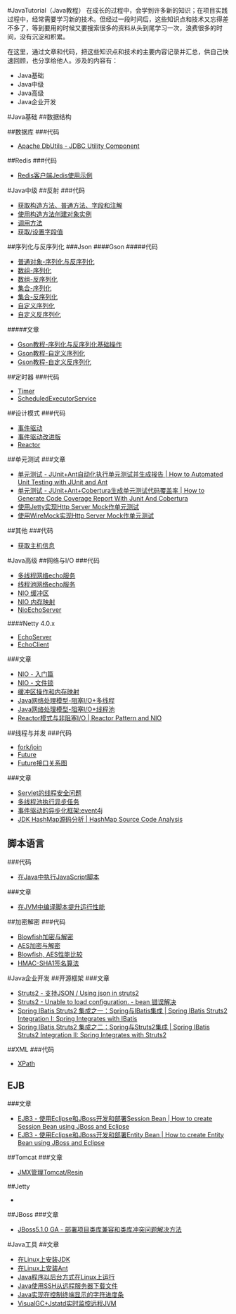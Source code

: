 #JavaTutorial（Java教程）
在成长的过程中，会学到许多新的知识；在项目实践过程中，经常需要学习新的技术。但经过一段时间后，这些知识点和技术又忘得差不多了，等到要用的时候又要搜索很多的资料从头到尾学习一次，浪费很多的时间，没有沉淀和积累。

在这里，通过文章和代码，把这些知识点和技术的主要内容记录并汇总，供自己快速回顾，也分享给他人。涉及的内容有：
* Java基础
* Java中级
* Java高级
* Java企业开发

#Java基础
##数据结构

##数据库
###代码
* [Apache DbUtils - JDBC Utility Component](src/cn/aofeng/demo/dbutils)

##Redis
###代码
* [Redis客户端Jedis使用示例](src/cn/aofeng/demo/redis/JedisDemo.java)


#Java中级
##反射
###代码
* [获取构造方法、普通方法、字段和注解](src/cn/aofeng/demo/java/lang/reflect/ClassAnalyze.java)
* [使用构造方法创建对象实例](src/cn/aofeng/demo/java/lang/reflect/CreateInstance.java)
* [调用方法](src/cn/aofeng/demo/java/lang/reflect/InvokeMethod.java)
* [获取/设置字段值](src/cn/aofeng/demo/java/lang/reflect/InvokeField.java)

##序列化与反序列化
###Json
####Gson
#####代码
* [普通对象-序列化与反序列化](src/cn/aofeng/demo/json/gson/SimpleObjectSerialize.java)
* [数组-序列化](src/cn/aofeng/demo/json/gson/ArraySerialize.java)
* [数组-反序列化](src/cn/aofeng/demo/json/gson/ArrayDeserialize.java)
* [集合-序列化](src/cn/aofeng/demo/json/gson/CollectionsSerialize.java)
* [集合-反序列化](src/cn/aofeng/demo/json/gson/CollectionDeserialize.java)
* [自定义序列化](src/cn/aofeng/demo/json/gson/CustomSerialize.java)
* [自定义反序列化](src/cn/aofeng/demo/json/gson/CustomDeserialize.java)

#####文章
* [Gson教程-序列化与反序列化基础操作](http://aofengblog.com/2015/08/12/Gson-%E5%BA%8F%E5%88%97%E5%8C%96%E4%B8%8E%E5%8F%8D%E5%BA%8F%E5%88%97%E5%8C%96%E5%9F%BA%E7%A1%80%E6%93%8D%E4%BD%9C/)
* [Gson教程-自定义序列化](http://aofengblog.com/2015/08/14/Gson-%E8%87%AA%E5%AE%9A%E4%B9%89%E5%BA%8F%E5%88%97%E5%8C%96/)
* [Gson教程-自定义反序列化](http://aofengblog.com/2015/08/17/Gson-%E8%87%AA%E5%AE%9A%E4%B9%89%E5%8F%8D%E5%BA%8F%E5%88%97%E5%8C%96/)

##定时器
###代码
* [Timer](src/cn/aofeng/demo/java/util/timer/TimerDemo.java)
* [ScheduledExecutorService](src/cn/aofeng/demo/java/util/concurret/ScheduledExecutorServiceDemo.java)

##设计模式
###代码
* [事件驱动](src/cn/aofeng/demo/eventdriver_normal)
* [事件驱动改进版](src/cn/aofeng/demo/eventdriver_improve)
* [Reactor](src/cn/aofeng/demo/reactor)

##单元测试
###文章
* [单元测试 - JUnit+Ant自动化执行单元测试并生成报告 | How to Automated Unit Testing with JUnit and Ant](http://aofengblog.com/2013/02/27/%E5%8D%95%E5%85%83%E6%B5%8B%E8%AF%95-JUnit-Ant%E8%87%AA%E5%8A%A8%E5%8C%96%E6%89%A7%E8%A1%8C%E5%8D%95%E5%85%83%E6%B5%8B%E8%AF%95%E5%B9%B6%E7%94%9F%E6%88%90%E6%8A%A5%E5%91%8A/)
* [单元测试 - JUnit+Ant+Cobertura生成单元测试代码覆盖率 | How to Generate Code Coverage Report With Junit And Cobertura](http://aofengblog.com/2013/02/27/%E5%8D%95%E5%85%83%E6%B5%8B%E8%AF%95-JUnit-Ant-Cobertura%E7%94%9F%E6%88%90%E5%8D%95%E5%85%83%E6%B5%8B%E8%AF%95%E4%BB%A3%E7%A0%81%E8%A6%86%E7%9B%96%E7%8E%87/)
* [使用Jetty实现Http Server Mock作单元测试](src/cn/aofeng/demo/jetty)
* [使用WireMock实现Http Server Mock作单元测试](src/cn/aofeng/demo/wiremock)

##其他
###代码
* [获取主机信息](src/cn/aofeng/demo/misc/GetHostInfo.java)

#Java高级
##网络与I/O
###代码
* [多线程网络echo服务](src/cn/aofeng/demo/io/MultiThreadEchoServer.java)
* [线程池网络echo服务](src/cn/aofeng/demo/io/ThreadPoolEchoServer.java)
* [NIO 缓冲区](src/cn/aofeng/demo/nio/BufferIO.java)
* [NIO 内存映射](src/cn/aofeng/demo/nio/MemoryMapper.java)
* [NioEchoServer](src/cn/aofeng/demo/nio/NioEchoServer.java)

####Netty 4.0.x
* [EchoServer](src/cn/aofeng/demo/netty40x/echo/EchoServer.java)
* [EchoClient](src/cn/aofeng/demo/netty40x/echo/EchoClient.java)

###文章
* [NIO - 入门篇](http://aofengblog.com/2008/10/21/Java-NIO%E5%85%A5%E9%97%A8%E7%AF%87/)
* [NIO - 文件锁](http://aofengblog.com/2008/10/27/Java-NIO%E6%96%87%E4%BB%B6%E9%94%81/)
* [缓冲区操作和内存映射](http://aofengblog.com/2013/09/29/Java-%E7%BC%93%E5%86%B2%E5%8C%BA%E6%93%8D%E4%BD%9C%E5%92%8C%E5%86%85%E5%AD%98%E6%98%A0%E5%B0%84/)
* [Java网络处理模型-阻塞I/O+多线程](http://aofengblog.com/2013/10/22/Java%E7%BD%91%E7%BB%9C%E5%A4%84%E7%90%86%E6%A8%A1%E5%9E%8B-%E9%98%BB%E5%A1%9EI-O-%E5%A4%9A%E7%BA%BF%E7%A8%8B/)
* [Java网络处理模型-阻塞I/O+线程池](http://aofengblog.com/2013/10/24/Java%E7%BD%91%E7%BB%9C%E5%A4%84%E7%90%86%E6%A8%A1%E5%9E%8B-%E9%98%BB%E5%A1%9EI-O-%E7%BA%BF%E7%A8%8B%E6%B1%A0/)
* [Reactor模式与非阻塞I/O | Reactor Pattern and NIO](http://aofengblog.com/2013/11/04/Reactor%E6%A8%A1%E5%BC%8F%E4%B8%8E%E9%9D%9E%E9%98%BB%E5%A1%9EI-O/)

##线程与并发
###代码
* [fork/join](src/cn/aofeng/demo/java/util/forkjoin/HelloForkJoin.java)
* [Future](src/cn/aofeng/demo/java/util/future/HelloFuture.java)
* [Future接口关系图](src/cn/aofeng/demo/java/util/future/Future.ucls)

###文章
* [Servlet的线程安全问题](http://aofengblog.com/2008/11/16/Servlet%E7%9A%84%E7%BA%BF%E7%A8%8B%E5%AE%89%E5%85%A8%E9%97%AE%E9%A2%98/)
* [多线程池执行异步任务](http://aofengblog.com/2014/03/31/%E5%A4%9A%E7%BA%BF%E7%A8%8B%E6%B1%A0%E6%89%A7%E8%A1%8C%E5%BC%82%E6%AD%A5%E4%BB%BB%E5%8A%A1/)
* [事件驱动的异步化框架:event4j](http://aofengblog.blog.163.com/blog/static/63170212014102463624267/)
* [JDK HashMap源码分析 | HashMap Source Code Analysis](http://aofengblog.com/2014/08/14/JDK-HashMap%E6%BA%90%E7%A0%81%E5%88%86%E6%9E%90/)

## 脚本语言
###代码
* [在Java中执行JavaScript脚本](src/cn/aofeng/demo/script/ScriptRunPerformence.java)

###文章
* [在JVM中编译脚本提升运行性能](http://aofengblog.com/2013/12/12/%E5%9C%A8JVM%E4%B8%AD%E7%BC%96%E8%AF%91%E8%84%9A%E6%9C%AC%E6%8F%90%E5%8D%87%E6%80%A7%E8%83%BD/)

##加密解密
###代码
* [Blowfish加密与解密](src/cn/aofeng/demo/encrypt/Blowfish.java)
* [AES加密与解密](src/cn/aofeng/demo/encrypt/AES.java)
* [Blowfish, AES性能比较](src/cn/aofeng/demo/encrypt/PerformanceCompare.java)
* [HMAC-SHA1签名算法](src/cn/aofeng/demo/encrypt/HmacSha1.java)

#Java企业开发
##开源框架
###文章
* [Struts2 - 支持JSON / Using json in struts2](http://aofengblog.com/2010/08/23/Struts2-%E6%94%AF%E6%8C%81JSON/)
* [Struts2 - Unable to load configuration. - bean 错误解决](http://aofengblog.blog.163.com/blog/static/631702120103184042768/)
* [Spring IBatis Struts2 集成之一：Spring与IBatis集成 | Spring IBatis Struts2 Integration I: Spring Integrates with IBatis](http://aofengblog.com/2011/03/19/Spring-IBatis-Struts2-%E9%9B%86%E6%88%90%E4%B9%8B%E4%B8%80%EF%BC%9ASpring%E4%B8%8EIBatis%E9%9B%86%E6%88%90/)
* [Spring IBatis Struts2 集成之二：Spring与Struts2集成 | Spring IBatis Struts2 Integration II: Spring Integrates with Struts2](http://aofengblog.com/2011/03/22/Spring-IBatis-Struts2-%E9%9B%86%E6%88%90%E4%B9%8B%E4%BA%8C%EF%BC%9ASpring%E4%B8%8EStruts2%E9%9B%86%E6%88%90/)

##XML
###代码
* [XPath](src/cn/aofeng/demo/xml/XPathDemo.java)

## EJB
###文章
* [EJB3 - 使用Eclipse和JBoss开发和部署Session Bean | How to create Session Bean using JBoss and Eclipse](http://aofengblog.com/2011/03/14/EJB3-%E4%BD%BF%E7%94%A8Eclipse%E5%92%8CJBoss%E5%BC%80%E5%8F%91%E5%92%8C%E9%83%A8%E7%BD%B2Session-Bean/)
* [EJB3 - 使用Eclipse和JBoss开发和部署Entity Bean | How to create Entity Bean using JBoss and Eclipse](http://aofengblog.com/2011/03/14/EJB3-%E4%BD%BF%E7%94%A8Eclipse%E5%92%8CJBoss%E5%BC%80%E5%8F%91%E5%92%8C%E9%83%A8%E7%BD%B2Entity-Bean/)

##Tomcat
###文章
* [JMX管理Tomcat/Resin](http://aofengblog.blog.163.com/blog/static/6317021200871711013857/)

##Jetty
* []()

##JBoss
###文章
* [JBoss5.1.0 GA - 部署项目类库兼容和类库冲突问题解决方法](http://aofengblog.blog.163.com/blog/static/631702120113674626533/)


#Java工具
##文章
* [在Linux上安装JDK](http://aofengblog.com/2008/11/17/%E5%9C%A8Linux%E4%B8%8A%E5%AE%89%E8%A3%85JDK/)
* [在Linux上安装Ant](http://aofengblog.blog.163.com/blog/static/631702120081017113327582/)
* [Java程序以后台方式在Linux上运行](http://aofengblog.blog.163.com/blog/static/631702120081014104934762/)
* [Java使用SSH从远程服务器下载文件](http://aofengblog.blog.163.com/blog/static/6317021201362975846986/)
* [Java实现在控制终端显示的字符进度条](http://aofengblog.com/2013/07/27/Java-%E5%AE%9E%E7%8E%B0%E5%9C%A8%E6%8E%A7%E5%88%B6%E7%BB%88%E7%AB%AF%E6%98%BE%E7%A4%BA%E7%9A%84%E5%AD%97%E7%AC%A6%E8%BF%9B%E5%BA%A6%E6%9D%A1/)
* [VisualGC+Jstatd实时监控远程JVM](http://aofengblog.com/2013/06/29/Java-VisualGC-Jstatd%E5%AE%9E%E6%97%B6%E7%9B%91%E6%8E%A7%E8%BF%9C%E7%A8%8BJVM/)

